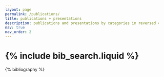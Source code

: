 ```yaml
---
layout: page
permalink: /publications/
title: publications + presentations
description: publications and presentations by categories in reversed chronological order.
nav: true
nav_order: 2
---
```


<!-- _pages/publications.md -->

<!-- Bibsearch Feature -->

# {% include bib_search.liquid %}

<div class="publications">

{% bibliography %}

</div>
